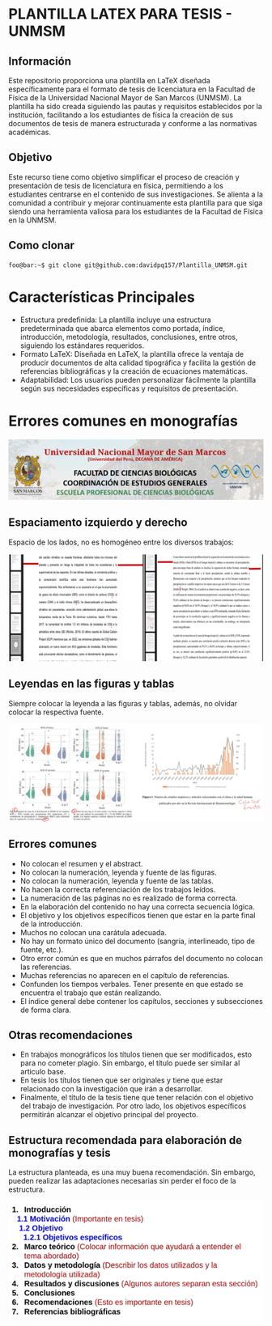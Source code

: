 
PLANTILLA LATEX PARA TESIS - UNMSM
==================================

## Información

Este repositorio proporciona una plantilla en LaTeX diseñada específicamente para el formato de tesis de licenciatura en la Facultad de Física de la Universidad Nacional Mayor de San Marcos (UNMSM). La plantilla ha sido creada siguiendo las pautas y requisitos establecidos por la institución, facilitando a los estudiantes de física la creación de sus documentos de tesis de manera estructurada y conforme a las normativas académicas.

## Objetivo
Este recurso tiene como objetivo simplificar el proceso de creación y presentación de tesis de licenciatura en física, permitiendo a los estudiantes centrarse en el contenido de sus investigaciones. Se alienta a la comunidad a contribuir y mejorar continuamente esta plantilla para que siga siendo una herramienta valiosa para los estudiantes de la Facultad de Física en la UNMSM.

## Como clonar

```console
foo@bar:~$ git clone git@github.com:davidpq157/Plantilla_UNMSM.git
```

Características Principales
==================================
- Estructura predefinida: La plantilla incluye una estructura predeterminada que abarca elementos como portada, índice, introducción, metodología, resultados, conclusiones, entre otros, siguiendo los estándares requeridos.
- Formato LaTeX: Diseñada en LaTeX, la plantilla ofrece la ventaja de producir documentos de alta calidad tipográfica y facilita la gestión de referencias bibliográficas y la creación de ecuaciones matemáticas.
- Adaptabilidad: Los usuarios pueden personalizar fácilmente la plantilla según sus necesidades específicas y requisitos de presentación.

Errores comunes en monografías
==================================

<div align="center">
<img src="https://raw.githubusercontent.com/davidpq157/Plantilla_UNMSM/main/cover/Figure1.png" alt="Figure1" />
</div>

## Espaciamento izquierdo y derecho

Espacio de los lados, no es homogéneo entre los diversos trabajos:

<div align="center">
<img src="https://raw.githubusercontent.com/davidpq157/Plantilla_UNMSM/main/cover/Figure2.png" alt="Figure2" />
</div>

## Leyendas en las figuras y tablas

Siempre colocar la leyenda a las figuras y tablas, además, no olvidar colocar la respectiva fuente.

<div align="center">
<img src="https://raw.githubusercontent.com/davidpq157/Plantilla_UNMSM/main/cover/Figure3.png" alt="Figure3" />
</div>

## Errores comunes

- No colocan el resumen y el abstract.
- No colocan la numeración, leyenda y fuente de las figuras.
- No colocan la numeración, leyenda y fuente de las tablas.
- No hacen la correcta referenciación de los trabajos leídos.
- La numeración de las páginas no es realizado de forma correcta.
- En la elaboración del contenido no hay una correcta secuencia lógica.
- El objetivo y los objetivos específicos tienen que estar en la parte final de la introducción.
- Muchos no colocan una carátula adecuada.
- No hay un formato único del documento (sangría, interlineado, tipo de fuente, etc.).
- Otro error común es que en muchos párrafos  del documento no colocan las referencias. 
- Muchas referencias no aparecen en el capítulo de referencias. 
- Confunden los tiempos verbales. Tener presente en que estado se encuentra el trabajo que están realizando.
- El índice general debe contener los capítulos, secciones y subsecciones de forma clara.

## Otras recomendaciones

- En trabajos monográficos los títulos tienen que ser modificados, esto para no cometer plagio. Sin embargo, el título puede ser similar al articulo base.
- En tesis los títulos tienen que ser originales y tiene que estar relacionado con la investigación que irán a desarrollar. 
- Finalmente, el título de la tesis tiene que tener relación con el objetivo del trabajo de investigación. Por otro lado, los objetivos específicos permitirán alcanzar el objetivo principal del proyecto. 

## Estructura recomendada para elaboración de monografías y tesis

La estructura planteada, es una muy buena recomendación. Sin embargo, pueden realizar las adaptaciones necesarias sin perder el foco de la estructura. 

<div align="center">
<img src="https://raw.githubusercontent.com/davidpq157/Plantilla_UNMSM/main/cover/Figure4.png" alt="Figure4" />
</div>


